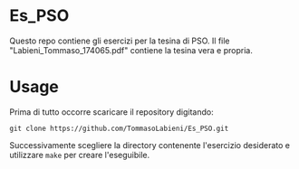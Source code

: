# Es_PSO
Questo repo contiene gli esercizi per la tesina di PSO. Il file "Labieni_Tommaso_174065.pdf" contiene la tesina vera e propria.

# Usage

Prima di tutto occorre scaricare il repository digitando: 

`git clone https://github.com/TommasoLabieni/Es_PSO.git`

Successivamente scegliere la directory contenente l'esercizio desiderato e utilizzare `make` per creare l'eseguibile.

